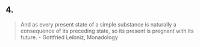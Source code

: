 ## 4.

> And as every present state of a simple substance is naturally a consequence of its preceding state, so its present is pregnant with its future. - Gottfried Leibniz, Monadology